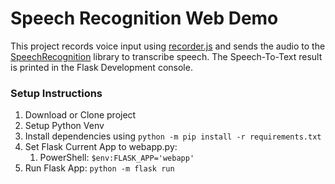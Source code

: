 # Speech Recognition Web Demo
This project records voice input using [recorder.js](https://github.com/mattdiamond/Recorderjs) and sends the audio to the [SpeechRecognition](https://github.com/Uberi/speech_recognition) library to transcribe speech. The Speech-To-Text result is printed in the Flask Development console.

### Setup Instructions
1. Download or Clone project
1. Setup Python Venv
1. Install dependencies using `python -m pip install -r requirements.txt`
1. Set Flask Current App to webapp.py: 
    1. PowerShell: `$env:FLASK_APP='webapp'`
1. Run Flask App: `python -m flask run`

